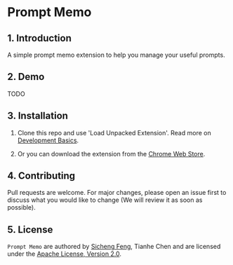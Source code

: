 # Prompt Memo

## 1. Introduction

A simple prompt memo extension to help you manage your useful prompts.

## 2. Demo
TODO

## 3. Installation

1. Clone this repo and use 'Load Unpacked Extension'. Read more on [Development Basics](https://developer.chrome.com/docs/extensions/mv3/getstarted/development-basics/#load-unpacked).


2. Or you can download the extension from the [Chrome Web Store]().


## 4. Contributing

Pull requests are welcome. For major changes, please open an issue first to discuss what you would like to change (We will review it as soon as possible).

## 5. License

`Prompt Memo` are authored by [Sicheng Feng](https://fscdc.github.io/), Tianhe Chen and are licensed under the [Apache License, Version 2.0](/LICENSE).